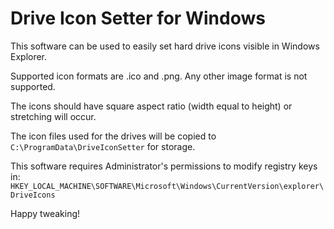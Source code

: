 # Drive Icon Setter for Windows

This software can be used to easily set hard drive icons visible in Windows Explorer. 

Supported icon formats are .ico and .png. Any other image format is not supported.

The icons should have square aspect ratio (width equal to height) or stretching will occur.

The icon files used for the drives will be copied to `C:\ProgramData\DriveIconSetter` for storage.

This software requires Administrator's permissions to modify registry keys in:  
`HKEY_LOCAL_MACHINE\SOFTWARE\Microsoft\Windows\CurrentVersion\explorer\DriveIcons`

Happy tweaking!
